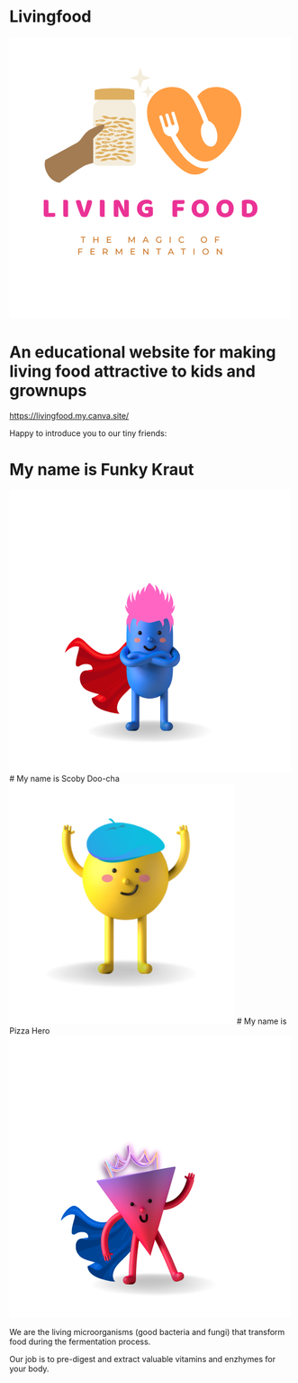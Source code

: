 # Livingfood
![](images/living_food_logo_transparent.png)

# An educational website for making living food attractive to kids and grownups
https://livingfood.my.canva.site/

Happy to introduce you to our tiny friends:
# My name is Funky Kraut
<img src="images/Funky.png" width="500">
# My name is Scoby Doo-cha
<img src="images/Scooby.png" width="400">
# My name is Pizza Hero
<img src="images/Pizza.png" width="500">

We are the living microorganisms (good bacteria and fungi) that transform food during the fermentation process.

Our job is to pre-digest and extract valuable vitamins and enzhymes for your body.

